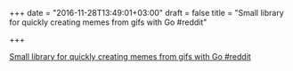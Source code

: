 +++
date = "2016-11-28T13:49:01+03:00"
draft = false
title = "Small library for quickly creating memes from gifs with Go  #reddit"

+++

<p><a href="https://t.co/njTg0jKpoT">Small library for quickly creating memes from gifs with Go  #reddit</a></p>
